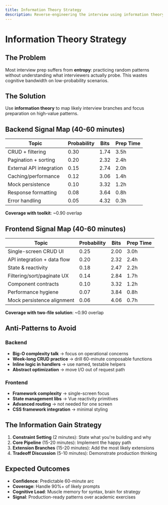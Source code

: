 ```yaml
---
title: Information Theory Strategy
description: Reverse-engineering the interview using information theory
---
```


# Information Theory Strategy

## The Problem

Most interview prep suffers from **entropy**: practicing random patterns without understanding what interviewers actually probe. This wastes cognitive bandwidth on low-probability scenarios.

## The Solution

Use **information theory** to map likely interview branches and focus preparation on high-value patterns.

## Backend Signal Map (40-60 minutes)

| Topic | Probability | Bits | Prep Time |
|-------|-------------|------|-----------|
| CRUD + filtering | 0.30 | 1.74 | 3.5h |
| Pagination + sorting | 0.20 | 2.32 | 2.4h |
| External API integration | 0.15 | 2.74 | 2.0h |
| Caching/performance | 0.12 | 3.06 | 1.4h |
| Mock persistence | 0.10 | 3.32 | 1.2h |
| Response formatting | 0.08 | 3.64 | 0.8h |
| Error handling | 0.05 | 4.32 | 0.3h |

**Coverage with toolkit**: ~0.90 overlap

## Frontend Signal Map (40-60 minutes)

| Topic | Probability | Bits | Prep Time |
|-------|-------------|------|-----------|
| Single-screen CRUD UI | 0.25 | 2.00 | 3.0h |
| API integration + data flow | 0.20 | 2.32 | 2.4h |
| State & reactivity | 0.18 | 2.47 | 2.2h |
| Filtering/sort/paginate UX | 0.14 | 2.84 | 1.7h |
| Component contracts | 0.10 | 3.32 | 1.2h |
| Performance hygiene | 0.07 | 3.84 | 0.8h |
| Mock persistence alignment | 0.06 | 4.06 | 0.7h |

**Coverage with two-file solution**: ~0.90 overlap

## Anti-Patterns to Avoid

### Backend
- **Big-O complexity talk** → focus on operational concerns
- **Week-long CRUD practice** → drill 60-minute composable functions
- **Inline logic in handlers** → use named, testable helpers
- **Abstract optimization** → move I/O out of request path

### Frontend
- **Framework complexity** → single-screen focus
- **State management libs** → Vue reactivity primitives
- **Advanced routing** → not needed for one screen
- **CSS framework integration** → minimal styling

## The Information Gain Strategy

1. **Constraint Setting** (2 minutes): State what you're building and why
2. **Core Pipeline** (15-20 minutes): Implement the happy path
3. **Extension Branches** (15-20 minutes): Add the most likely extensions
4. **Tradeoff Discussion** (5-10 minutes): Demonstrate production thinking

## Expected Outcomes

- **Confidence**: Predictable 60-minute arc
- **Coverage**: Handle 90%+ of likely prompts
- **Cognitive Load**: Muscle memory for syntax, brain for strategy
- **Signal**: Production-ready patterns over academic exercises